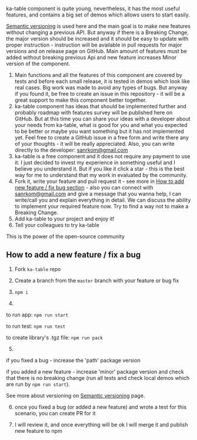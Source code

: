 ka-table component is quite young, nevertheless, it has the most useful features, and contains a big set of demos which allows users to start easily.

[Semantic versioning](https://semver.org/) is used here and the main goal is to make new features without changing a previous API. But anyway if there is a Breaking Change, the major version should be increased and it should be easy to update with proper instruction - instruction will be available in pull requests for major versions and on release page on GitHub. Main amount of features must be added without breaking previous Api and new feature increases Minor version of the component.

1. Main functions and all the features of this component are covered by tests and before each small release, it is tested in demos which look like real cases. Big work was made to avoid any types of bugs. But anyway if you found it, be free to create an issue in this repository - it will be a great support to make this component better together.
2. ka-table component has ideas that should be implemented further and probably roadmap with features survey will be published here on GitHub. But at this time you can share your ideas with a developer about your needs from ka-table, what is good for you and what you expected to be better or maybe you want something but it has not implemented yet.  Feel free to create a GitHub issue in a free form and write there any of your thoughts - it will be really appreciated. Also, you can write directly to the developer: sanrkom@gmail.com
3. ka-table is a free component and it does not require any payment to use it. I just decided to invest my experience in something useful and I believe you understand it. But if you like it click a star - this is the best way for me to understand that my work in evaluated by the community.
4. Fork it, write your feature and pull request it - see more in [How to add new feature / fix bug section](#develop)  - also you can connect with sanrkom@gmail.com and give a message that you wanna help, I can write/call you and explain everything in detail. We can discuss the ability to implement your required feature now. Try to find a way not to make a Breaking Change.
5. Add ka-table to your project and enjoy it!
6. Tell your colleagues to try ka-table

This is the power of the open-source community


## How to add a new feature / fix a bug
<a  name="develop"></a>
1) Fork <code>ka-table</code> repo

2) Create a branch from the <code>master</code> branch with your feature or bug fix

3) <code>npm i</code>

4)
to run app: <code>npm run start</code>

to run test: <code>npm run test</code>

to create library's .tgz file: <code>npm run pack</code>

5)
if you fixed a bug - increase the 'path' package version

if you added a new feature - increase 'minor' package version and check that there is no breaking change (run all tests and check local demos which are run by <code>npm run start</code>).

See more about versioning on [Semantic versioning](https://semver.org/) page.

6) once you fixed a bug (or added a new feature) and wrote a test for this scenario, you can create PR for it

7) I will review it, and once everything will be ok I will merge it and publish new feature to npm